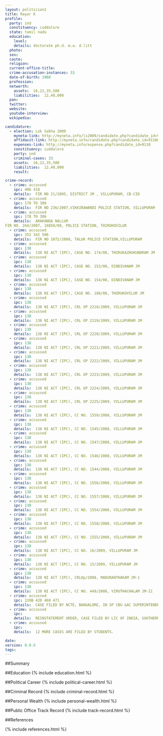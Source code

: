 ```yaml
---
layout: politician2
title: Rayar K
profile: 
  party: ind
  constituency: cuddalore
  state: tamil nadu
  education: 
    level: 
    details: doctorate ph.d. m.a. d.litt
  photo: 
  sex: 
  caste: 
  religion: 
  current-office-title: 
  crime-accusation-instances: 33
  date-of-birth: 1960
  profession: 
  networth: 
    assets:  16,22,35,500
    liabilities:  12,40,000
  pan: 
  twitter: 
  website: 
  youtube-interview: 
  wikipedia: 

candidature: 
  - election: Lok Sabha 2009
    myneta-link: http://myneta.info/ls2009/candidate.php?candidate_id=9110
    affidavit-link: http://myneta.info/candidate.php?candidate_id=9110&scan=original
    expenses-link: http://myneta.info/expense.php?candidate_id=9110
    constituency: cuddalore 
    party: ind
    criminal-cases: 33
    assets:  16,22,35,500
    liabilities:  12,40,000
    result:  

crime-record: 
  - crime: accussed
    ipc: 406 418
    details:  FIR NO 21/2005, DISTRICT JM , VILLUPURAM, CB-CID  
  - crime: accussed
    ipc: 178 TO 306
    details:  FIR NO 236/2007,VIKKIRAWANDI POLICE STATION, VILLUPURAM  
  - crime: accussed
    ipc: 178 TO 306
    details:  ARAKANDA NALLUR 
FIR NO. 264/2007, 10850/08, POLICE STATION, THIRUKOVILUR  
  - crime: accussed
    ipc: 352 342 506
    details:  FIR NO 1072/2008, TALUK POLICE STATION,VILLUPURAM  
  - crime: accussed
    ipc: 138
    details:  138 NI ACT (IPC), CASE NO. 174/08, THIRUKAZHUKUNDRAM JM  
  - crime: accussed
    ipc: 138
    details:  138 NI ACT (IPC), CASE NO. 153/08, DINDIVANAM JM   
  - crime: accussed
    ipc: 138
    details:  138 NI ACT (IPC), CASE NO. 154/08, DINDIVANAM JM   
  - crime: accussed
    ipc: 138
    details:  138 NI ACT (IPC), CASE NO. 188/08, THIRUKOVILUR JM   
  - crime: accussed
    ipc: 138
    details:  138 NI ACT (IPC), CRL OP 2218/2009, VILLUPURAM JM   
  - crime: accussed
    ipc: 138
    details:  138 NI ACT (IPC), CRL OP 2219/2009, VILLUPURAM JM   
  - crime: accussed
    ipc: 138
    details:  138 NI ACT (IPC), CRL OP 2220/2009, VILLUPURAM JM   
  - crime: accussed
    ipc: 138
    details:  138 NI ACT (IPC), CRL OP 2221/2009, VILLUPURAM JM   
  - crime: accussed
    ipc: 138
    details:  138 NI ACT (IPC), CRL OP 2222/2009, VILLUPURAM JM   
  - crime: accussed
    ipc: 138
    details:  138 NI ACT (IPC), CRL OP 2223/2009, VILLUPURAM JM   
  - crime: accussed
    ipc: 138
    details:  138 NI ACT (IPC), CRL OP 2224/2009, VILLUPURAM JM   
  - crime: accussed
    ipc: 138
    details:  138 NI ACT (IPC), CRL OP 2225/2009, VILLUPURAM JM   
  - crime: accussed
    ipc: 138
    details:  138 NI ACT (IPC), CC NO. 1559/2008, VILLUPURAM JM   
  - crime: accussed
    ipc: 138
    details:  138 NI ACT (IPC), CC NO. 1545/2008, VILLUPURAM JM   
  - crime: accussed
    ipc: 138
    details:  138 NI ACT (IPC), CC NO. 1547/2008, VILLUPURAM JM   
  - crime: accussed
    ipc: 138
    details:  138 NI ACT (IPC), CC NO. 1546/2008, VILLUPURAM JM   
  - crime: accussed
    ipc: 138
    details:  138 NI ACT (IPC), CC NO. 1544/2008, VILLUPURAM JM   
  - crime: accussed
    ipc: 138
    details:  138 NI ACT (IPC), CC NO. 1556/2008, VILLUPURAM JM   
  - crime: accussed
    ipc: 138
    details:  138 NI ACT (IPC), CC NO. 1557/2008, VILLUPURAM JM   
  - crime: accussed
    ipc: 138
    details:  138 NI ACT (IPC), CC NO. 1554/2008, VILLUPURAM JM   
  - crime: accussed
    ipc: 138
    details:  138 NI ACT (IPC), CC NO. 1558/2008, VILLUPURAM JM   
  - crime: accussed
    ipc: 138
    details:  138 NI ACT (IPC), CC NO. 1555/2008, VILLUPURAM JM   
  - crime: accussed
    ipc: 138
    details:  138 NI ACT (IPC), CC NO. 16/2009, VILLUPURAM JM   
  - crime: accussed
    ipc: 138
    details:  138 NI ACT (IPC), CC NO. 15/2009, VILLUPURAM JM   
  - crime: accussed
    ipc: 138
    details:  138 NI ACT (IPC), CRLOp/2008, MADURANTHAKAM JM-1  
  - crime: accussed
    ipc: 138
    details:  138 NI ACT (IPC), CC NO. 449/2008, VIRUTHACHALAM JM-II  
  - crime: accussed
    ipc: 120B 420 468 471
    details:  CASE FILED BY NCTE, BANGALORE, IN SP CBU &AC SUPERINTENDENT OFFICE, BANGALORE, FIR NO. RC21(A) 2008 BLR, BANGALORE COURT PENDING  
  - crime: accussed
    ipc: 
    details:  REINSTATEMENT ORDER, CASE FILED BY LIC OF INDIA, SOUTHERN REGION, CHENNAI, WA1490/2008/WP NO 29284/2005  
  - crime: accussed
    ipc: 
    details:  12 MORE CASES ARE FILED BY STUDENTS.    

date: 
version: 0.0.5
tags: 
---
```

##Summary


##Education
{% include education.html %}


##Political Career
{% include political-career.html %}


##Criminal Record
{% include criminal-record.html %}


##Personal Wealth
{% include personal-wealth.html %}


##Public Office Track Record
{% include track-record.html %}


##References


{% include references.html %}